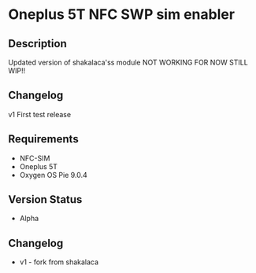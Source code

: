 # Oneplus 5T NFC SWP sim enabler
## Description
Updated version of shakalaca'ss module
NOT WORKING FOR NOW STILL WIP!!  
## Changelog
v1 First test release
## Requirements
* NFC-SIM
* Oneplus 5T
* Oxygen OS Pie 9.0.4
## Version Status
* Alpha
## Changelog
* v1 - fork from shakalaca 
